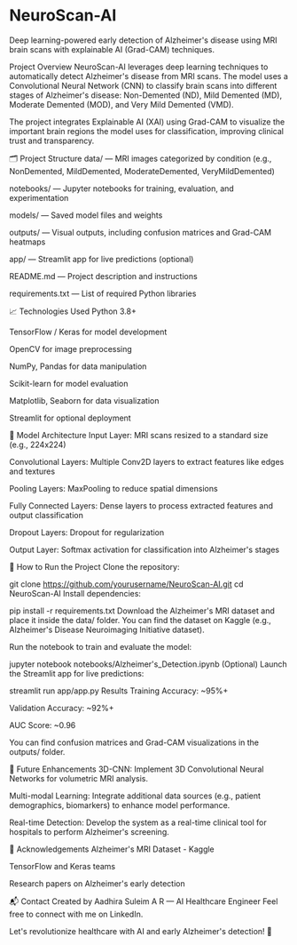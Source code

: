 # NeuroScan-AI
Deep learning-powered early detection of Alzheimer's disease using MRI brain scans with explainable AI (Grad-CAM) techniques.

Project Overview
NeuroScan-AI leverages deep learning techniques to automatically detect Alzheimer's disease from MRI scans. The model uses a Convolutional Neural Network (CNN) to classify brain scans into different stages of Alzheimer's disease: Non-Demented (ND), Mild Demented (MD), Moderate Demented (MOD), and Very Mild Demented (VMD).

The project integrates Explainable AI (XAI) using Grad-CAM to visualize the important brain regions the model uses for classification, improving clinical trust and transparency.

🗂️ Project Structure
data/ — MRI images categorized by condition (e.g., NonDemented, MildDemented, ModerateDemented, VeryMildDemented)

notebooks/ — Jupyter notebooks for training, evaluation, and experimentation

models/ — Saved model files and weights

outputs/ — Visual outputs, including confusion matrices and Grad-CAM heatmaps

app/ — Streamlit app for live predictions (optional)

README.md — Project description and instructions

requirements.txt — List of required Python libraries

📈 Technologies Used
Python 3.8+

TensorFlow / Keras for model development

OpenCV for image preprocessing

NumPy, Pandas for data manipulation

Scikit-learn for model evaluation

Matplotlib, Seaborn for data visualization

Streamlit for optional deployment

🧠 Model Architecture
Input Layer: MRI scans resized to a standard size (e.g., 224x224)

Convolutional Layers: Multiple Conv2D layers to extract features like edges and textures

Pooling Layers: MaxPooling to reduce spatial dimensions

Fully Connected Layers: Dense layers to process extracted features and output classification

Dropout Layers: Dropout for regularization

Output Layer: Softmax activation for classification into Alzheimer's stages

🔬 How to Run the Project
Clone the repository:

git clone https://github.com/yourusername/NeuroScan-AI.git
cd NeuroScan-AI
Install dependencies:


pip install -r requirements.txt
Download the Alzheimer's MRI dataset and place it inside the data/ folder. You can find the dataset on Kaggle (e.g., Alzheimer's Disease Neuroimaging Initiative dataset).

Run the notebook to train and evaluate the model:


jupyter notebook notebooks/Alzheimer's_Detection.ipynb
(Optional) Launch the Streamlit app for live predictions:


streamlit run app/app.py
Results
Training Accuracy: ~95%+

Validation Accuracy: ~92%+

AUC Score: ~0.96

You can find confusion matrices and Grad-CAM visualizations in the outputs/ folder.

🚀 Future Enhancements
3D-CNN: Implement 3D Convolutional Neural Networks for volumetric MRI analysis.

Multi-modal Learning: Integrate additional data sources (e.g., patient demographics, biomarkers) to enhance model performance.

Real-time Detection: Develop the system as a real-time clinical tool for hospitals to perform Alzheimer's screening.

🙏 Acknowledgements
Alzheimer's MRI Dataset - Kaggle

TensorFlow and Keras teams

Research papers on Alzheimer's early detection

📬 Contact
Created by Aadhira Suleim A R — AI Healthcare Engineer
Feel free to connect with me on LinkedIn.

Let's revolutionize healthcare with AI and early Alzheimer's detection! 🚀
